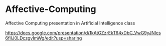 # Affective-Computing
Affective Computing presentation in Artificial Intelligence class

https://docs.google.com/presentation/d/1kAtGZzrEkT64xDbC_VwG9yJNIcs6flIJ0LDczgvImWg/edit?usp=sharing
